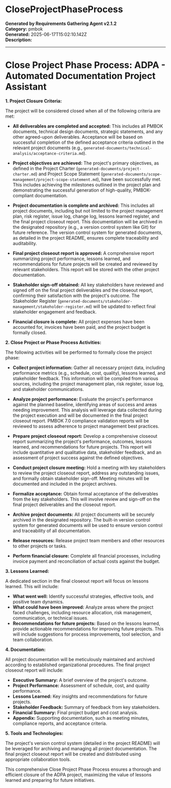 # CloseProjectPhaseProcess

**Generated by Requirements Gathering Agent v2.1.2**  
**Category:** pmbok  
**Generated:** 2025-06-17T15:02:10.142Z  
**Description:** 

---

# Close Project Phase Process: ADPA - Automated Documentation Project Assistant

**1. Project Closure Criteria:**

The project will be considered closed when all of the following criteria are met:

* **All deliverables are completed and accepted:**  This includes all PMBOK documents, technical design documents, strategic statements, and any other agreed-upon deliverables.  Acceptance will be based on successful completion of the defined acceptance criteria outlined in the relevant project documents (e.g.,  `generated-documents/technical-analysis/acceptance-criteria.md`).

* **Project objectives are achieved:** The project's primary objectives, as defined in the Project Charter (`generated-documents/project-charter.md`) and Project Scope Statement (`generated-documents/scope-management/project-scope-statement.md`), have been successfully met. This includes achieving the milestones outlined in the project plan and demonstrating the successful generation of high-quality, PMBOK-compliant documentation.

* **Project documentation is complete and archived:** This includes all project documents, including but not limited to the project management plan, risk register, issue log, change log, lessons learned register, and the final project closeout report. This documentation will be archived in the designated repository (e.g., a version control system like Git) for future reference. The version control system for generated documents, as detailed in the project README, ensures complete traceability and auditability.

* **Final project closeout report is approved:** A comprehensive report summarizing project performance, lessons learned, and recommendations for future projects will be created and reviewed by relevant stakeholders.  This report will be stored with the other project documentation.

* **Stakeholder sign-off obtained:** All key stakeholders have reviewed and signed off on the final project deliverables and the closeout report, confirming their satisfaction with the project's outcome.  The Stakeholder Register (`generated-documents/stakeholder-management/stakeholder-register.md`) will be updated to reflect final stakeholder engagement and feedback.

* **Financial closure is complete:** All project expenses have been accounted for, invoices have been paid, and the project budget is formally closed.

**2.  Close Project or Phase Process Activities:**

The following activities will be performed to formally close the project phase:

* **Collect project information:** Gather all necessary project data, including performance metrics (e.g., schedule, cost, quality), lessons learned, and stakeholder feedback. This information will be compiled from various sources, including the project management plan, risk register, issue log, and stakeholder communications.

* **Analyze project performance:** Evaluate the project's performance against the planned baseline, identifying areas of success and areas needing improvement.  This analysis will leverage data collected during the project execution and will be documented in the final project closeout report. PMBOK 7.0 compliance validation reports will be reviewed to assess adherence to project management best practices.

* **Prepare project closeout report:** Develop a comprehensive closeout report summarizing the project's performance, outcomes, lessons learned, and recommendations for future projects.  This report will include quantitative and qualitative data, stakeholder feedback, and an assessment of project success against the defined objectives.

* **Conduct project closure meeting:** Hold a meeting with key stakeholders to review the project closeout report, address any outstanding issues, and formally obtain stakeholder sign-off.  Meeting minutes will be documented and included in the project archives.

* **Formalize acceptance:** Obtain formal acceptance of the deliverables from the key stakeholders.  This will involve review and sign-off on the final project deliverables and the closeout report.

* **Archive project documents:**  All project documents will be securely archived in the designated repository. The built-in version control system for generated documents will be used to ensure version control and traceability of all documentation.

* **Release resources:** Release project team members and other resources to other projects or tasks.

* **Perform financial closure:** Complete all financial processes, including invoice payment and reconciliation of actual costs against the budget.

**3.  Lessons Learned:**

A dedicated section in the final closeout report will focus on lessons learned.  This will include:

* **What went well:**  Identify successful strategies, effective tools, and positive team dynamics.
* **What could have been improved:**  Analyze areas where the project faced challenges, including resource allocation, risk management, communication, or technical issues.
* **Recommendations for future projects:** Based on the lessons learned, provide actionable recommendations for improving future projects. This will include suggestions for process improvements, tool selection, and team collaboration.

**4.  Documentation:**

All project documentation will be meticulously maintained and archived according to established organizational procedures. The final project closeout report will include:

* **Executive Summary:** A brief overview of the project's outcome.
* **Project Performance:**  Assessment of schedule, cost, and quality performance.
* **Lessons Learned:**  Key insights and recommendations for future projects.
* **Stakeholder Feedback:** Summary of feedback from key stakeholders.
* **Financial Summary:**  Final project budget and cost analysis.
* **Appendix:**  Supporting documentation, such as meeting minutes, compliance reports, and acceptance criteria.

**5.  Tools and Technologies:**

The project's version control system (detailed in the project README) will be leveraged for archiving and managing all project documentation.  The final project closeout report will be created and distributed using appropriate collaboration tools.


This comprehensive Close Project Phase Process ensures a thorough and efficient closure of the ADPA project, maximizing the value of lessons learned and preparing for future initiatives.
